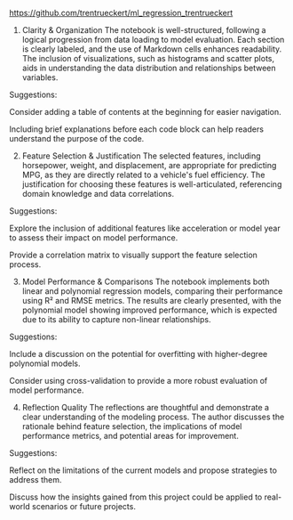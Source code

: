 
https://github.com/trentrueckert/ml_regression_trentrueckert


1. Clarity & Organization
The notebook is well-structured, following a logical progression from data loading to model evaluation. Each section is clearly labeled, and the use of Markdown cells enhances readability. The inclusion of visualizations, such as histograms and scatter plots, aids in understanding the data distribution and relationships between variables.

Suggestions:

Consider adding a table of contents at the beginning for easier navigation.

Including brief explanations before each code block can help readers understand the purpose of the code.

2. Feature Selection & Justification
The selected features, including horsepower, weight, and displacement, are appropriate for predicting MPG, as they are directly related to a vehicle's fuel efficiency. The justification for choosing these features is well-articulated, referencing domain knowledge and data correlations.

Suggestions:

Explore the inclusion of additional features like acceleration or model year to assess their impact on model performance.

Provide a correlation matrix to visually support the feature selection process.

3. Model Performance & Comparisons
The notebook implements both linear and polynomial regression models, comparing their performance using R² and RMSE metrics. The results are clearly presented, with the polynomial model showing improved performance, which is expected due to its ability to capture non-linear relationships.

Suggestions:

Include a discussion on the potential for overfitting with higher-degree polynomial models.

Consider using cross-validation to provide a more robust evaluation of model performance.

4. Reflection Quality
The reflections are thoughtful and demonstrate a clear understanding of the modeling process. The author discusses the rationale behind feature selection, the implications of model performance metrics, and potential areas for improvement.

Suggestions:

Reflect on the limitations of the current models and propose strategies to address them.

Discuss how the insights gained from this project could be applied to real-world scenarios or future projects.